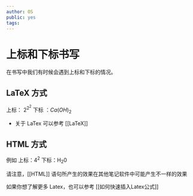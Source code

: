 ```yaml
---
author: OS
public: yes
tags: 
---
```

# 上标和下标书写

在书写中我们有时候会遇到上标和下标的情况。

## LaTeX 方式
上标： $2^{2^{2}}$ 
下标 ：$Ca(OH)_2$  

- 关于 LaTex 可以参考 [[LaTeX]]

## HTML 方式
例如
上标：4<sup>2</sup>
下标：H<sub>2</sub>0

请注意，[[HTML]] 语句所产生的效果在其他笔记软件中可能产生不一样的效果

如果你想了解更多 Latex，也可以参考 [[如何快速插入Latex公式]]

